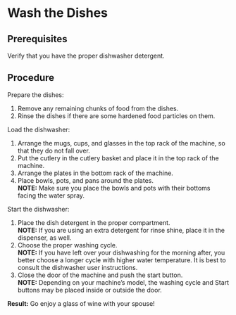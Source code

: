 # Wash the Dishes

## Prerequisites

Verify that you have the proper dishwasher detergent.

## Procedure

Prepare the dishes:

1. Remove any remaining chunks of food from the dishes.  
1. Rinse the dishes if there are some hardened food particles on them.

Load the dishwasher:

1. Arrange the mugs, cups, and glasses in the top rack of the machine, so that they do not fall over.  
1. Put the cutlery in the cutlery basket and place it in the top rack of the machine.  
1. Arrange the plates in the bottom rack of the machine.   
1. Place bowls, pots, and pans around the plates.   
  **NOTE:** Make sure you place the bowls and pots with their bottoms facing the water spray.   

Start the dishwasher:

1. Place the dish detergent in the proper compartment.   
  **NOTE:** If you are using an extra detergent for rinse shine, place it in the dispenser, as well.   
1. Choose the proper washing cycle.   
  **NOTE:** If you have left over your dishwashing for the morning after, you better choose a longer cycle with higher water temperature. It is best to consult the dishwasher user instructions.   
1. Close the door of the machine and push the start button.   
  **NOTE:** Depending on your machine’s model, the washing cycle and Start buttons may be placed inside or outside the door.   

**Result:** Go enjoy a glass of wine with your spouse!
